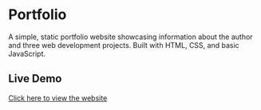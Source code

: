 # Portfolio  
A simple, static portfolio website showcasing information about the author and three web development projects. Built with HTML, CSS, and basic JavaScript.
  
## Live Demo  
[Click here to view the website](https://project-portfolio-v7y6.onrender.com/)
